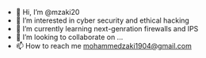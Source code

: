- 👋 Hi, I’m @mzaki20
- 👀 I’m interested in cyber security and ethical hacking
- 🌱 I’m currently learning next-genration firewalls and IPS
- 💞️ I’m looking to collaborate on ...
- 📫 How to reach me mohammedzaki1904@gmail.com

<!---
mzaki20/mzaki20 is a ✨ special ✨ repository because its `README.md` (this file) appears on your GitHub profile.
You can click the Preview link to take a look at your changes.
--->
